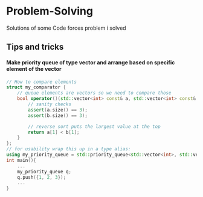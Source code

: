 # Problem-Solving

Solutions of some Code forces problem i solved 


## Tips and tricks
#### Make priority queue of type vector and arrange based on specific element of the vector

```C++
// How to compare elements
struct my_comparator {
    // queue elements are vectors so we need to compare those
    bool operator()(std::vector<int> const& a, std::vector<int> const& b) const {
        // sanity checks
        assert(a.size() == 3);
        assert(b.size() == 3);

        // reverse sort puts the largest value at the top
        return a[1] < b[1];
    }
};
// for usability wrap this up in a type alias:
using my_priority_queue = std::priority_queue<std::vector<int>, std::vector<std::vector<int>>, my_comparator>;
int main(){
    ...
    my_priority_queue q;
    q.push({1, 2, 3});
    ...
}
```
